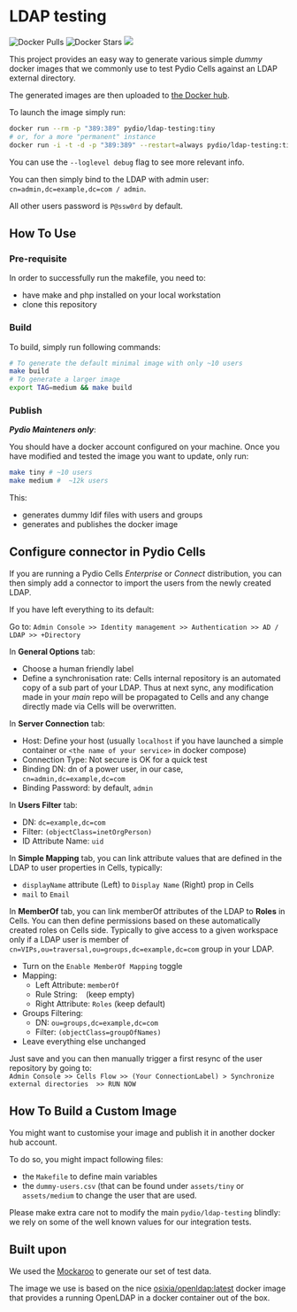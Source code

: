 # LDAP testing

![Docker Pulls](https://img.shields.io/docker/pulls/pydio/ldap-testing.svg)
![Docker Stars](https://img.shields.io/docker/stars/pydio/ldap-testing.svg)
![](https://images.microbadger.com/badges/image/pydio/ldap-testing.svg)

This project provides an easy way to generate various simple _dummy_ docker images that we commonly use to test Pydio Cells against an LDAP external directory.

The generated images are then uploaded to [the Docker hub](https://hub.docker.com/r/pydio/ldap-testing/).

To launch the image simply run:

```sh
docker run --rm -p "389:389" pydio/ldap-testing:tiny
# or, for a more "permanent" instance 
docker run -i -t -d -p "389:389" --restart=always pydio/ldap-testing:tiny
```

You can use the `--loglevel debug` flag to see more relevant info.

You can then simply bind to the LDAP with admin user: `cn=admin,dc=example,dc=com / admin`.

All other users password is `P@ssw0rd` by default.

## How To Use

### Pre-requisite

In order to successfully run the makefile, you need to:

- have make and php installed on your local workstation
- clone this repository

### Build

To build, simply run following commands:

```sh
# To generate the default minimal image with only ~10 users
make build
# To generate a larger image
export TAG=medium && make build
```

### Publish

***Pydio Mainteners only***:

You should have a docker account configured on your machine.
Once you have modified and tested the image you want to update, only run:

```sh
make tiny # ~10 users
make medium #  ~12k users
```

This:

- generates dummy ldif files with users and groups
- generates and publishes the docker image

## Configure connector in Pydio Cells

If you are running a Pydio Cells _Enterprise_ or _Connect_ distribution, you can then simply add a connector to import the users from the newly created LDAP.

If you have left everything to its default:

Go to: `Admin Console >> Identity management >> Authentication >> AD / LDAP >> +Directory`

In **General Options** tab:

- Choose a human friendly label
- Define a synchronisation rate: Cells internal repository is an automated copy of a sub part of your LDAP. Thus at next sync, any modification made in your _main_ repo will be propagated to Cells and any change directly made via Cells will be overwritten.

In **Server Connection** tab:

- Host: Define your host (usually `localhost` if you have launched a simple container or `<the name of your service>` in docker compose)
- Connection Type: Not secure is OK for a quick test
- Binding DN: dn of a power user, in our case, `cn=admin,dc=example,dc=com`
- Binding Password: by default, `admin`

In **Users Filter** tab:

- DN: `dc=example,dc=com`
- Filter: `(objectClass=inetOrgPerson)`
- ID Attribute Name: `uid`

In **Simple Mapping** tab, you can link attribute values that are defined in the LDAP to user properties in Cells, typically:

- `displayName` attribute (Left) to `Display Name` (Right) prop in Cells
- `mail` to `Email`

In **MemberOf** tab, you can link memberOf attributes of the LDAP to **Roles** in Cells. You can then define permissions based on these automatically created roles on Cells side. Typically to give access to a given workspace only if a LDAP user is member of `cn=VIPs,ou=traversal,ou=groups,dc=example,dc=com` group in your LDAP.

- Turn on the `Enable MemberOf Mapping` toggle
- Mapping:
  - Left Attribute: `memberOf`
  - Rule String: ` ` (keep empty)
  - Right Attribute: `Roles` (keep default)
- Groups Filtering:
  - DN: `ou=groups,dc=example,dc=com`
  - Filter: `(objectClass=groupOfNames)`
- Leave everything else unchanged

Just save and you can then manually trigger a first resync of the user repository by going to:  
`Admin Console >> Cells Flow >> (Your ConnectionLabel) > Synchronize external directories  >> RUN NOW`

## How To Build a Custom Image

You might want to customise your image and publish it in another docker hub account.

To do so, you might impact following files:

- the `Makefile` to define main variables
- the `dummy-users.csv` (that can be found under `assets/tiny` or `assets/medium` to change the user that are used.

Please make extra care not to modify the main `pydio/ldap-testing` blindly: we rely on some of the well known values for our integration tests.

## Built upon

We used the [Mockaroo](https://mockaroo.com/) to generate our set of test data.

The image we use is based on the nice [osixia/openldap:latest](https://github.com/osixia/docker-openldap) docker image that provides a running OpenLDAP in a docker container out of the box.
